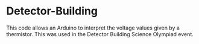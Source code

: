 # Detector-Building

This code allows an Arduino to interpret the voltage values given by a thermistor. This was used in the Detector Building Science Olympiad event.

